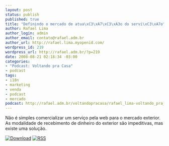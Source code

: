 ```yaml
--- 
layout: post
status: publish
published: true
title: "Definindo o mercado de atua\xC3\xA7\xC3\xA3o do servi\xC3\xA7o"
author: Rafael Lima
author_login: admin
author_email: contato@rafael.adm.br
author_url: http://rafael.lima.myopenid.com/
wordpress_id: 219
wordpress_url: http://rafael.adm.br/?p=219
date: 2008-08-21 02:18:34 -03:00
categories: 
- "Podcast: Voltando pra Casa"
- podcast
tags: 
- i18n
- marketing
- venda
- podcast
- mercado
podcast: http://rafael.adm.br/voltandopracasa/rafael_lima-voltando_pra_casa-0006.mp3
---
```

Não é simples comercializar um serviço pela web para o mercado exterior. As modalidade de recebimento de dinheiro do exterior são impeditivas, mas existe uma solução.

<a class="noborder" href="http://rafael.adm.br/voltandopracasa/rafael_lima-voltando_pra_casa-0006.mp3" title="Download"><img src="http://rafael.adm.br/wp-content/themes/rafael_lima-rockinblue/images/download_green.gif" border="0" alt="Download" /></a> <a class="noborder" href="http://feeds.feedburner.com/rafael_lima_podcast" title="RSS"><img src="http://rafael.adm.br/wp-content/themes/rafael_lima-rockinblue/images/icn-feed-16x16.png" border="0" alt="RSS" /></a>

